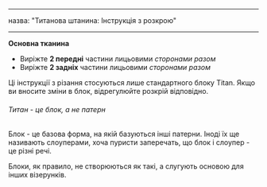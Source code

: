 - - -
назва: "Титанова штанина: Інструкція з розкрою"
- - -

**Основна тканина**

- Виріжте **2 передні** частини лицьовими _сторонами разом_
- Виріжте **2 задніх** частини лицьовими _сторонами разом_

Ці інструкції з різання стосуються лише стандартного блоку Titan. Якщо ви вносите зміни в блок, відрегулюйте розкрій відповідно.

<Note>

###### Титан - це блок, а не патерн

Блок - це базова форма, на якій базуються інші патерни.
Іноді їх ще називають слоуперами, хоча пуристи заперечать, що блок і слоупер - це різні речі.

Блоки, як правило, не створюються як такі, а слугують основою для інших візерунків.

</Note>
